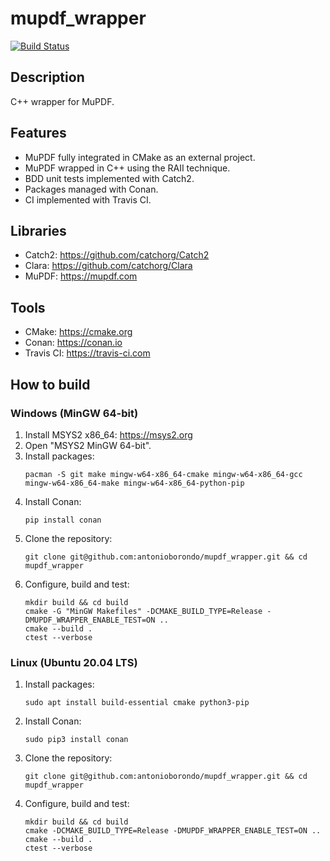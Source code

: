 # mupdf_wrapper
[![Build Status](https://travis-ci.com/antonioborondo/mupdf_wrapper.svg?branch=master)](https://travis-ci.com/antonioborondo/mupdf_wrapper)

## Description
C++ wrapper for MuPDF.

## Features
- MuPDF fully integrated in CMake as an external project.
- MuPDF wrapped in C++ using the RAII technique.
- BDD unit tests implemented with Catch2.
- Packages managed with Conan.
- CI implemented with Travis CI.

## Libraries
- Catch2: https://github.com/catchorg/Catch2
- Clara: https://github.com/catchorg/Clara
- MuPDF: https://mupdf.com

## Tools
- CMake: https://cmake.org
- Conan: https://conan.io
- Travis CI: https://travis-ci.com

## How to build
### Windows (MinGW 64-bit)
1. Install MSYS2 x86_64: https://msys2.org
1. Open "MSYS2 MinGW 64-bit".
1. Install packages:
    ```
    pacman -S git make mingw-w64-x86_64-cmake mingw-w64-x86_64-gcc mingw-w64-x86_64-make mingw-w64-x86_64-python-pip
    ```
1. Install Conan:
    ```
    pip install conan
    ```
1. Clone the repository:
    ```
    git clone git@github.com:antonioborondo/mupdf_wrapper.git && cd mupdf_wrapper
    ```
1. Configure, build and test:
    ```
    mkdir build && cd build
    cmake -G "MinGW Makefiles" -DCMAKE_BUILD_TYPE=Release -DMUPDF_WRAPPER_ENABLE_TEST=ON ..
    cmake --build .
    ctest --verbose
    ```

### Linux (Ubuntu 20.04 LTS)
1. Install packages:
    ```
    sudo apt install build-essential cmake python3-pip
    ```
1. Install Conan:
    ```
    sudo pip3 install conan
    ```
1. Clone the repository:
    ```
    git clone git@github.com:antonioborondo/mupdf_wrapper.git && cd mupdf_wrapper
    ```
1. Configure, build and test:
    ```
    mkdir build && cd build
    cmake -DCMAKE_BUILD_TYPE=Release -DMUPDF_WRAPPER_ENABLE_TEST=ON ..
    cmake --build .
    ctest --verbose
    ```
